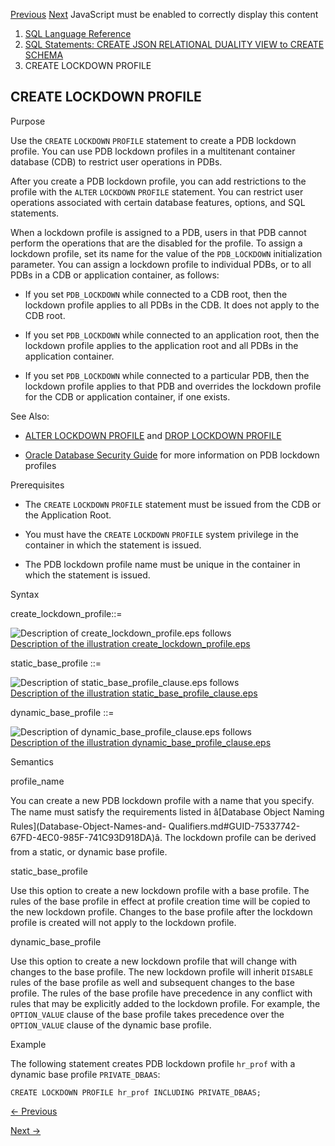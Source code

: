 [Previous](CREATE-LIBRARY.md) [Next](create-logical-partition-tracking.md)
JavaScript must be enabled to correctly display this content

  1. [SQL Language Reference ](index.md)
  2. [ SQL Statements: CREATE JSON RELATIONAL DUALITY VIEW to CREATE SCHEMA](SQL-Statements-CREATE-LIBRARY-to-CREATE-SCHEMA.md)
  3. CREATE LOCKDOWN PROFILE

## CREATE LOCKDOWN PROFILE

Purpose

Use the `CREATE` `LOCKDOWN` `PROFILE` statement to create a PDB lockdown
profile. You can use PDB lockdown profiles in a multitenant container database
(CDB) to restrict user operations in PDBs.

After you create a PDB lockdown profile, you can add restrictions to the
profile with the `ALTER` `LOCKDOWN` `PROFILE` statement. You can restrict user
operations associated with certain database features, options, and SQL
statements.

When a lockdown profile is assigned to a PDB, users in that PDB cannot perform
the operations that are the disabled for the profile. To assign a lockdown
profile, set its name for the value of the `PDB_LOCKDOWN` initialization
parameter. You can assign a lockdown profile to individual PDBs, or to all
PDBs in a CDB or application container, as follows:

  * If you set `PDB_LOCKDOWN` while connected to a CDB root, then the lockdown profile applies to all PDBs in the CDB. It does not apply to the CDB root. 

  * If you set `PDB_LOCKDOWN` while connected to an application root, then the lockdown profile applies to the application root and all PDBs in the application container. 

  * If you set `PDB_LOCKDOWN` while connected to a particular PDB, then the lockdown profile applies to that PDB and overrides the lockdown profile for the CDB or application container, if one exists. 

See Also:

  * [ALTER LOCKDOWN PROFILE](ALTER-LOCKDOWN-PROFILE.md#GUID-B4029154-54A8-4B78-97C3-9CED416F1C34) and [DROP LOCKDOWN PROFILE](DROP-LOCKDOWN-PROFILE.md#GUID-62D428C1-5081-43CA-B45D-7FF1B81363E7)

  * [Oracle Database Security Guide](/pls/topic/lookup?ctx=en/database/oracle/oracle-database/23/sqlrf&id=DBSEG-GUID-AB5E62DB-7E2A-4B5A-BA96-A2BD2DF15275) for more information on PDB lockdown profiles 

Prerequisites

  * The `CREATE` `LOCKDOWN` `PROFILE` statement must be issued from the CDB or the Application Root. 

  * You must have the `CREATE` `LOCKDOWN` `PROFILE` system privilege in the container in which the statement is issued. 

  * The PDB lockdown profile name must be unique in the container in which the statement is issued. 

Syntax

create_lockdown_profile::=

![Description of create_lockdown_profile.eps
follows](https://docs.oracle.com/en/database/oracle/oracle-database/23/sqlrf/img/create_lockdown_profile.gif)  
[Description of the illustration
create_lockdown_profile.eps](img_text/create_lockdown_profile.md)

static_base_profile ::=

![Description of static_base_profile_clause.eps
follows](https://docs.oracle.com/en/database/oracle/oracle-database/23/sqlrf/img/static_base_profile_clause.gif)  
[Description of the illustration
static_base_profile_clause.eps](img_text/static_base_profile_clause.md)

dynamic_base_profile ::=

![Description of dynamic_base_profile_clause.eps
follows](https://docs.oracle.com/en/database/oracle/oracle-database/23/sqlrf/img/dynamic_base_profile_clause.gif)  
[Description of the illustration
dynamic_base_profile_clause.eps](img_text/dynamic_base_profile_clause.md)

Semantics

profile_name

You can create a new PDB lockdown profile with a name that you specify. The
name must satisfy the requirements listed in â[Database Object Naming
Rules](Database-Object-Names-and-
Qualifiers.md#GUID-75337742-67FD-4EC0-985F-741C93D918DA)â. The lockdown
profile can be derived from a static, or dynamic base profile.

static_base_profile

Use this option to create a new lockdown profile with a base profile. The
rules of the base profile in effect at profile creation time will be copied to
the new lockdown profile. Changes to the base profile after the lockdown
profile is created will not apply to the lockdown profile.

dynamic_base_profile

Use this option to create a new lockdown profile that will change with changes
to the base profile. The new lockdown profile will inherit `DISABLE` rules of
the base profile as well and subsequent changes to the base profile. The rules
of the base profile have precedence in any conflict with rules that may be
explicitly added to the lockdown profile. For example, the `OPTION_VALUE`
clause of the base profile takes precedence over the `OPTION_VALUE` clause of
the dynamic base profile.

Example

The following statement creates PDB lockdown profile `hr_prof` with a dynamic
base profile `PRIVATE_DBAAS`:

    
    
    CREATE LOCKDOWN PROFILE hr_prof INCLUDING PRIVATE_DBAAS;
    


[← Previous](CREATE-LIBRARY.md)

[Next →](create-logical-partition-tracking.md)
